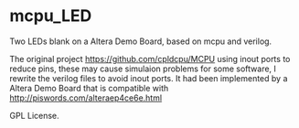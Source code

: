 # mcpu_LED
Two LEDs blank on a Altera Demo Board, based on mcpu and verilog.

The original project https://github.com/cpldcpu/MCPU using inout ports to reduce pins, 
these may cause simulaion problems for some software, I rewrite the verilog 
files to avoid inout ports. It had been implemented by a Altera Demo Board that is 
compatible with http://piswords.com/alteraep4ce6e.html

GPL License.
